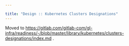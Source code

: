 ```yaml
---

title: "Design :: Kubernetes Clusters Designations"
---
```








Moved to https://gitlab.com/gitlab-com/gl-infra/readiness/-/blob/master/library/kubernetes/clusters-designations/index.md .
